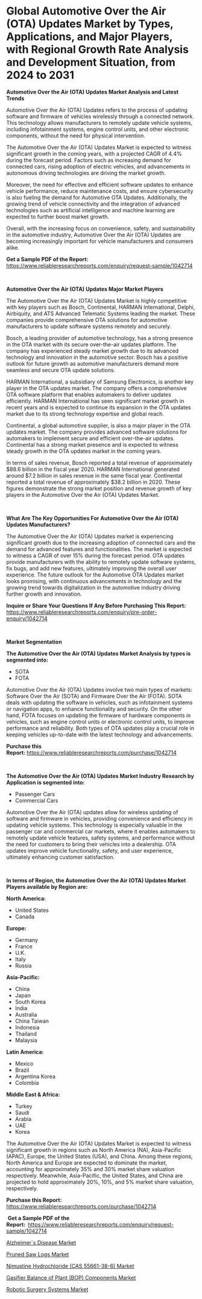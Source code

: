 <p><h1>Global Automotive Over the Air (OTA) Updates Market by Types, Applications, and Major Players, with Regional Growth Rate Analysis and Development Situation, from 2024 to 2031</h1></p><p><strong>Automotive Over the Air (OTA) Updates Market Analysis and Latest Trends</strong></p>
<p><p>Automotive Over the Air (OTA) Updates refers to the process of updating software and firmware of vehicles wirelessly through a connected network. This technology allows manufacturers to remotely update vehicle systems, including infotainment systems, engine control units, and other electronic components, without the need for physical intervention.</p><p>The Automotive Over the Air (OTA) Updates Market is expected to witness significant growth in the coming years, with a projected CAGR of 4.4% during the forecast period. Factors such as increasing demand for connected cars, rising adoption of electric vehicles, and advancements in autonomous driving technologies are driving the market growth.</p><p>Moreover, the need for effective and efficient software updates to enhance vehicle performance, reduce maintenance costs, and ensure cybersecurity is also fueling the demand for Automotive OTA Updates. Additionally, the growing trend of vehicle connectivity and the integration of advanced technologies such as artificial intelligence and machine learning are expected to further boost market growth.</p><p>Overall, with the increasing focus on convenience, safety, and sustainability in the automotive industry, Automotive Over the Air (OTA) Updates are becoming increasingly important for vehicle manufacturers and consumers alike.</p></p>
<p><strong>Get a Sample PDF of the Report:&nbsp;</strong> <a href="https://www.reliableresearchreports.com/enquiry/request-sample/1042714">https://www.reliableresearchreports.com/enquiry/request-sample/1042714</a></p>
<p>&nbsp;</p>
<p><strong>Automotive Over the Air (OTA) Updates Major Market Players</strong></p>
<p><p>The Automotive Over the Air (OTA) Updates Market is highly competitive with key players such as Bosch, Continental, HARMAN International, Delphi, Airbiquity, and ATS Advanced Telematic Systems leading the market. These companies provide comprehensive OTA solutions for automotive manufacturers to update software systems remotely and securely.</p><p>Bosch, a leading provider of automotive technology, has a strong presence in the OTA market with its secure over-the-air updates platform. The company has experienced steady market growth due to its advanced technology and innovation in the automotive sector. Bosch has a positive outlook for future growth as automotive manufacturers demand more seamless and secure OTA update solutions.</p><p>HARMAN International, a subsidiary of Samsung Electronics, is another key player in the OTA updates market. The company offers a comprehensive OTA software platform that enables automakers to deliver updates efficiently. HARMAN International has seen significant market growth in recent years and is expected to continue its expansion in the OTA updates market due to its strong technology expertise and global reach.</p><p>Continental, a global automotive supplier, is also a major player in the OTA updates market. The company provides advanced software solutions for automakers to implement secure and efficient over-the-air updates. Continental has a strong market presence and is expected to witness steady growth in the OTA updates market in the coming years.</p><p>In terms of sales revenue, Bosch reported a total revenue of approximately $88.6 billion in the fiscal year 2020. HARMAN International generated around $7.2 billion in sales revenue in the same fiscal year. Continental reported a total revenue of approximately $38.2 billion in 2020. These figures demonstrate the strong market position and revenue growth of key players in the Automotive Over the Air (OTA) Updates Market.</p></p>
<p>&nbsp;</p>
<p><strong>What Are The Key Opportunities For Automotive Over the Air (OTA) Updates Manufacturers?</strong></p>
<p><p>The Automotive Over the Air (OTA) Updates market is experiencing significant growth due to the increasing adoption of connected cars and the demand for advanced features and functionalities. The market is expected to witness a CAGR of over 15% during the forecast period. OTA updates provide manufacturers with the ability to remotely update software systems, fix bugs, and add new features, ultimately improving the overall user experience. The future outlook for the Automotive OTA Updates market looks promising, with continuous advancements in technology and the growing trend towards digitalization in the automotive industry driving further growth and innovation.</p></p>
<p><strong>Inquire or Share Your Questions If Any Before Purchasing This Report:</strong> <a href="https://www.reliableresearchreports.com/enquiry/pre-order-enquiry/1042714">https://www.reliableresearchreports.com/enquiry/pre-order-enquiry/1042714</a></p>
<p>&nbsp;</p>
<p><strong>Market Segmentation</strong></p>
<p><strong>The Automotive Over the Air (OTA) Updates Market Analysis by types is segmented into:</strong></p>
<p><ul><li>SOTA</li><li>FOTA</li></ul></p>
<p><p>Automotive Over the Air (OTA) Updates involve two main types of markets: Software Over the Air (SOTA) and Firmware Over the Air (FOTA). SOTA deals with updating the software in vehicles, such as infotainment systems or navigation apps, to enhance functionality and security. On the other hand, FOTA focuses on updating the firmware of hardware components in vehicles, such as engine control units or electronic control units, to improve performance and reliability. Both types of OTA updates play a crucial role in keeping vehicles up-to-date with the latest technology and advancements.</p></p>
<p><strong>Purchase this Report:&nbsp;</strong><a href="https://www.reliableresearchreports.com/purchase/1042714">https://www.reliableresearchreports.com/purchase/1042714</a></p>
<p>&nbsp;</p>
<p><strong>The Automotive Over the Air (OTA) Updates Market Industry Research by Application is segmented into:</strong></p>
<p><ul><li>Passenger Cars</li><li>Commercial Cars</li></ul></p>
<p><p>Automotive Over the Air (OTA) updates allow for wireless updating of software and firmware in vehicles, providing convenience and efficiency in updating vehicle systems. This technology is especially valuable in the passenger car and commercial car markets, where it enables automakers to remotely update vehicle features, safety systems, and performance without the need for customers to bring their vehicles into a dealership. OTA updates improve vehicle functionality, safety, and user experience, ultimately enhancing customer satisfaction.</p></p>
<p>&nbsp;</p>
<p><strong>In terms of Region, the Automotive Over the Air (OTA) Updates Market Players available by Region are:</strong></p>
<p>
    <p> <strong> North America: </strong>
        <ul>
            <li>United States</li>
            <li>Canada</li>
        </ul>
        </p> 
    <p> <strong> Europe: </strong>
        <ul>
            <li>Germany</li>
            <li>France</li>
            <li>U.K.</li>
            <li>Italy</li>
            <li>Russia</li>
        </ul>
        </p> 
    <p> <strong> Asia-Pacific: </strong>
        <ul>
            <li>China</li>
            <li>Japan</li>
            <li>South Korea</li>
            <li>India</li>
            <li>Australia</li>
            <li>China Taiwan</li>
            <li>Indonesia</li>
            <li>Thailand</li>
            <li>Malaysia</li>
        </ul>
        </p> 
    <p> <strong> Latin America: </strong>
        <ul>
            <li>Mexico</li>
            <li>Brazil</li>
            <li>Argentina Korea</li>
            <li>Colombia</li>
        </ul>
        </p> 
    <p> <strong> Middle East & Africa: </strong>
        <ul>
            <li>Turkey</li>
            <li>Saudi</li>
            <li>Arabia</li>
            <li>UAE</li>
            <li>Korea</li>
        </ul>
    </p>
    </p>
<p><p>The Automotive Over the Air (OTA) Updates Market is expected to witness significant growth in regions such as North America (NA), Asia-Pacific (APAC), Europe, the United States (USA), and China. Among these regions, North America and Europe are expected to dominate the market, accounting for approximately 35% and 30% market share valuation respectively. Meanwhile, Asia-Pacific, the United States, and China are projected to hold approximately 20%, 10%, and 5% market share valuation, respectively.</p></p>
<p><strong>Purchase this Report: </strong><a href="https://www.reliableresearchreports.com/purchase/1042714">https://www.reliableresearchreports.com/purchase/1042714</a></p>
<p>&nbsp;<strong>Get a Sample PDF of the Report:&nbsp;&nbsp;</strong><a href="https://www.reliableresearchreports.com/enquiry/request-sample/1042714">https://www.reliableresearchreports.com/enquiry/request-sample/1042714</a></p>
<p><strong></strong></p>
<p><p><a href="https://github.com/biheemgalvinlouises6hokrh3h/Market-Research-Report-List-1/blob/main/alzheimers-disease-market.md">Alzheimer`s Disease Market</a></p><p><a href="https://issuu.com/reportprime-2/docs/pruned-saw-logs-market-size-2030.pptx">Pruned Saw Logs Market</a></p><p><a href="https://issuu.com/reportprime-2/docs/nimustine-hydrochloride-cas-55661-38-6-market-size">Nimustine Hydrochloride (CAS 55661-38-6) Market</a></p><p><a href="https://github.com/bentleemidoriestelle7o/Market-Research-Report-List-1/blob/main/gasifier-balance-of-plant-bop-components-market.md">Gasifier Balance of Plant (BOP) Components Market</a></p><p><a href="https://github.com/guneycigdem35/Market-Research-Report-List-1/blob/main/robotic-surgery-systems-market.md">Robotic Surgery Systems Market</a></p></p>